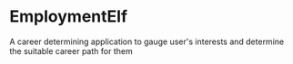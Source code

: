 # EmploymentElf
A career determining application to gauge user's interests and determine the suitable career path for them
